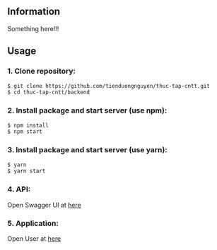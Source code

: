 ## Information
Something here!!!
## Usage
### 1. Clone repository:
```bash
$ git clone https://github.com/tienduongnguyen/thuc-tap-cntt.git
$ cd thuc-tap-cntt/backend
```
### 2. Install package and start server (use npm):
```bash
$ npm install
$ npm start
```
### 3. Install package and start server (use yarn):
```bash
$ yarn
$ yarn start
```
### 4. API:
Open Swagger UI at [here](http://localhost:8088/docs)
### 5. Application:
Open User at [here](./frontend/user.html)
